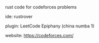 rust code for codeforces problems

ide: rustrover

plugin: LeetCode Epiphany (china numba 1)

website: https://codeforces.com/
